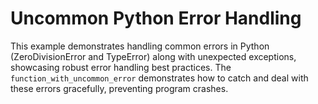 # Uncommon Python Error Handling

This example demonstrates handling common errors in Python (ZeroDivisionError and TypeError) along with unexpected exceptions, showcasing robust error handling best practices.  The `function_with_uncommon_error` demonstrates how to catch and deal with these errors gracefully, preventing program crashes.